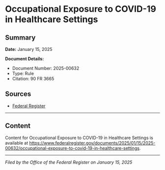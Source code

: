 # Occupational Exposure to COVID-19 in Healthcare Settings

## Summary

**Date:** January 15, 2025

**Document Details:**
- Document Number: 2025-00632
- Type: Rule
- Citation: 90 FR 3665

## Sources
- [Federal Register](https://www.federalregister.gov/documents/2025/01/15/2025-00632/occupational-exposure-to-covid-19-in-healthcare-settings)

---

## Content

Content for Occupational Exposure to COVID-19 in Healthcare Settings is available at https://www.federalregister.gov/documents/2025/01/15/2025-00632/occupational-exposure-to-covid-19-in-healthcare-settings.

---

*Filed by the Office of the Federal Register on January 15, 2025*
